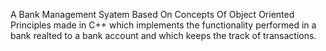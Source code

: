 A Bank Management Syatem Based On Concepts Of Object Oriented Principles made in C++ which implements the functionality performed in a bank realted to a bank account and which keeps the track of transactions.
